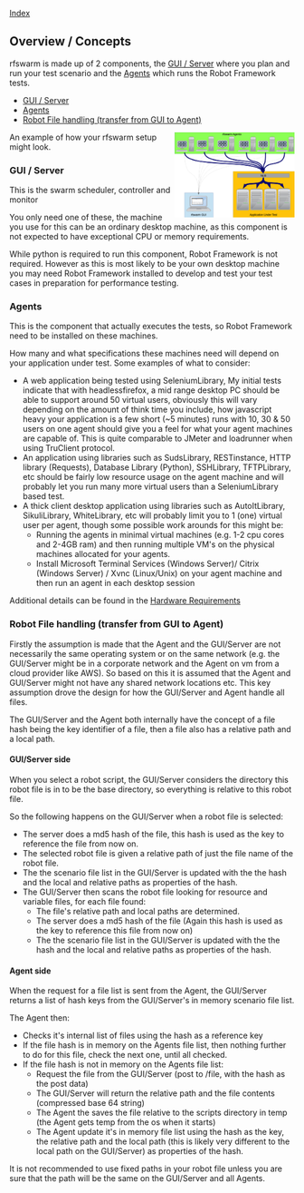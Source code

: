 
[Index](Index.md)

## Overview / Concepts

rfswarm is made up of 2 components, the [GUI / Server](rfswarm_py.md) where you plan and run your test scenario and the [Agents](rfswarm_agent_py.md) which runs the Robot Framework tests.

- [GUI / Server](#gui--server)
- [Agents](#Agents)
- [Robot File handling (transfer from GUI to Agent)](#robot-file-handling-transfer-from-gui-to-agent)


<kbd>
<img align="right" height="150" src="Images/GUI&Agent_Example.png">
</kbd>
An example of how your rfswarm setup might look.

### GUI / Server

This is the swarm scheduler, controller and monitor

You only need one of these, the machine you use for this can be an ordinary desktop machine, as this component is not expected to have exceptional CPU or memory requirements.

While python is required to run this component, Robot Framework is not required. However as this is most likely to be your own desktop machine you may need Robot Framework installed to develop and test your test cases in preparation for performance testing.


### Agents

This is the component that actually executes the tests, so Robot Framework need to be installed on these machines.

How many and what specifications these machines need will depend on your application under test. Some examples of what to consider:

 - A web application being tested using SeleniumLibrary, My initial tests indicate that with headlessfirefox, a mid range desktop PC should be able to support around 50 virtual users, obviously this will vary depending on the amount of think time you include, how javascript heavy your application is a few short (~5 minutes) runs with 10, 30 & 50 users on one agent should give you a feel for what your agent machines are capable of. This is quite comparable to JMeter and loadrunner when using TruClient protocol.
 - An application using libraries such as SudsLibrary, RESTinstance, HTTP library (Requests), Database Library (Python), SSHLibrary, TFTPLibrary, etc should be fairly low resource usage on the agent machine and will probably let you run many more virtual users than a SeleniumLibrary based test.
 - A thick client desktop application using libraries such as AutoItLibrary, SikuliLibrary, WhiteLibrary, etc will probably limit you to 1 (one) virtual user per agent, though some possible work arounds for this might be:
 	* Running the agents in minimal virtual machines (e.g. 1-2 cpu cores and 2-4GB ram) and then running multiple VM's on the physical machines allocated for your agents.
	* Install Microsoft Terminal Services (Windows Server)/ Citrix (Windows Server) / Xvnc (Linux/Unix) on your agent machine and then run an agent in each desktop session

Additional details can be found in the [Hardware Requirements](HardwareRequirements.md#Agents)

### Robot File handling (transfer from GUI to Agent)

Firstly the assumption is made that the Agent and the GUI/Server are not necessarily the same operating system or on the same network (e.g. the GUI/Server might be in a corporate network and the Agent on vm from a cloud provider like AWS). So based on this it is assumed that the Agent and GUI/Server might not have any shared network locations etc. This key assumption drove the design for how the GUI/Server and Agent handle all files.

The GUI/Server and the Agent both internally have the concept of a file hash being the key identifier of a file, then a file also has a relative path and a local path.

#### GUI/Server side
When you select a robot script, the GUI/Server considers the directory this robot file is in to be the base directory, so everything is relative to this robot file.

So the following happens on the GUI/Server when a robot file is selected:
- The server does a md5 hash of the file, this hash is used as the key to reference the file from now on.
- The selected robot file is given a relative path of just the file name of the robot file.
- The the scenario file list in the GUI/Server is updated with the the hash and the local and relative paths as properties of the hash.
- The GUI/Server then scans the robot file looking for resource and variable files, for each file found:
	- The file's relative path and local paths are determined.
	- The server does a md5 hash of the file (Again this hash is used as the key to reference this file from now on)
	- The the scenario file list in the GUI/Server is updated with the the hash and the local and relative paths as properties of the hash.

#### Agent side
When the request for a file list is sent from the Agent, the GUI/Server returns a list of hash keys from the GUI/Server's in memory scenario file list.

The Agent then:
- Checks it's internal list of files using the hash as a reference key
- If the file hash is in memory on the Agents file list, then nothing further to do for this file, check the next one, until all checked.
- If the file hash is not in memory on the Agents file list:
	- Request the file from the GUI/Server (post to /file, with the hash as the post data)
	- The GUI/Server will return the relative path and the file contents (compressed base 64 string)
	- The Agent the saves the file relative to the scripts directory in temp (the Agent gets temp from the os when it starts)
	- The Agent update it's in memory file list using the hash as the key, the relative path and the local path (this is likely very different to the local path on the GUI/Server) as properties of the hash.

It is not recommended to use fixed paths in your robot file unless you are sure that the path will be the same on the GUI/Server and all Agents.

